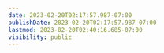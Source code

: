 ```yaml
---
date: 2023-02-20T02:17:57.987-07:00
publishDate: 2023-02-20T02:17:57.987-07:00
lastmod: 2023-02-20T02:40:16.685-07:00
visibility: public
---
```

<script type='text/javascript' src='https://jefbrr.tumblr.com/js'></script>
